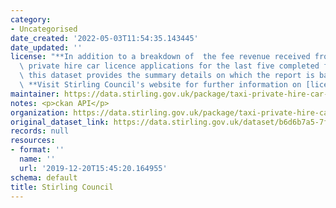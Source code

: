 ```yaml
---
category:
- Uncategorised
date_created: '2022-05-03T11:54:35.143445'
date_updated: ''
license: "**In addition to a breakdown of  the fee revenue received from taxi and\
  \ private hire car licence applications for the last five completed financial years,\
  \ this dataset provides the summary details on which the report is based.**\r \r\
  \ **Visit Stirling Council's website for further information on [licences and permits](https://www.stirling.gov.uk/licensing-legal/licenses-permits-permissions/).**"
maintainer: https://data.stirling.gov.uk/package/taxi-private-hire-car-revenue
notes: <p>ckan API</p>
organization: https://data.stirling.gov.uk/package/taxi-private-hire-car-revenue
original_dataset_link: https://data.stirling.gov.uk/dataset/b6d6b7a5-7f74-42c0-8fce-54f17536f135/resource/f5d81a1e-01ad-40d2-aa53-fa87a9c49359/download/20210323-taxi-private-hire-car-applications-2015-to-2019.pdf
records: null
resources:
- format: ''
  name: ''
  url: '2019-12-20T15:45:20.164955'
schema: default
title: Stirling Council
---
```

